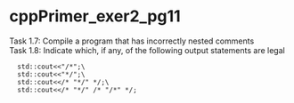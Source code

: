 # cppPrimer_exer2_pg11
Task 1.7: Compile a program that has incorrectly nested comments\
Task 1.8: Indicate which, if any, of the following output statements are legal
```
  std::cout<<"/*";\
  std::cout<<"*/";\
  std::cout<</* "*/" */;\
  std::cout<</* "*/" /* "/*" */;
  ```
